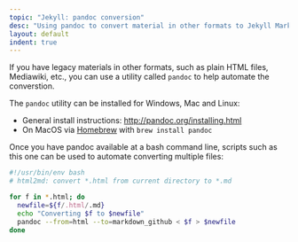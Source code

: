 ```yaml
---
topic: "Jekyll: pandoc conversion"
desc: "Using pandoc to convert material in other formats to Jekyll Markdown"
layout: default
indent: true
---
```


If you have legacy materials in other formats, such as plain HTML files, Mediawiki, etc., you can use a utility called `pandoc` to 
help automate the converstion.

The `pandoc` utility can be installed for Windows, Mac and Linux:

* General install instructions: http://pandoc.org/installing.html
* On MacOS via [Homebrew](http://brew.sh/) with `brew install pandoc`

Once you have pandoc available at a bash command line, scripts such as this one can be used to automate converting multiple files:

```bash
#!/usr/bin/env bash                                                             
# html2md: convert *.html from current directory to *.md                        

for f in *.html; do
  newfile=${f/.html/.md}
  echo "Converting $f to $newfile"
  pandoc --from=html --to=markdown_github < $f > $newfile
done
```
